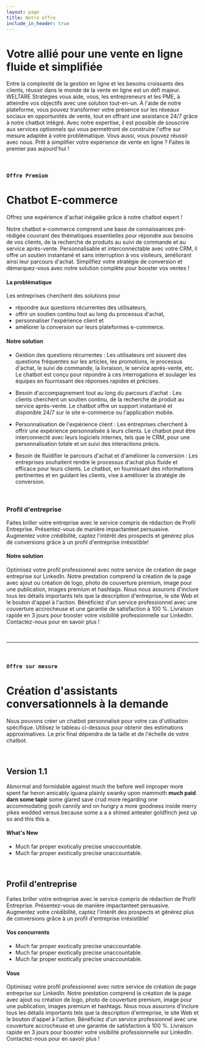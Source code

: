 ```yaml
---
layout: page
title: Notre offre
include_in_header: true
---
```


# Votre allié pour une vente en ligne fluide et simplifiée
Entre la complexité de la gestion en ligne et les besoins croissants des clients, réussir dans le monde de la vente en ligne est un défi majeur.
WELTARE Strategies vous aide, vous, les entrepreneurs et les PME, à atteindre vos objectifs avec une solution tout-en-un. À l'aide de notre plateforme, vous pouvez transformer votre présence sur les réseaux sociaux en opportunités de vente, tout en offrant une assistance 24/7 grâce à notre chatbot intégré.
Avec notre expertise, il est possible de souscrire aux services optionnels qui vous permettront de construire l'offre sur mesure adaptée à votre problématique. Vous aussi, vous pouvez réussir avec nous.
Prêt à simplifier votre expérience de vente en ligne ? Faites le premier pas aujourd'hui !

<br>

### `Offre Premium`
# **Chatbot E-commerce**
Offrez une expérience d'achat inégalée grâce à notre chatbot expert !

Notre chatbot e-commerce comprend une base de connaissances pré-rédigée couvrant des thématiques essentielles pour répondre aux besoins de vos clients, de la recherche de produits au suivi de commande et au service après-vente. Personnalisable et interconnectable avec votre CRM, il offre un soutien instantané et sans interruption à vos visiteurs, améliorant ainsi leur parcours d'achat. Simplifiez votre stratégie de conversion et démarquez-vous avec notre solution complète pour booster vos ventes !

#### La problématique
Les entreprises cherchent des solutions pour 
- répondre aux questions récurrentes des utilisateurs,
- offrir un soutien continu tout au long du processus d'achat,
- personnaliser l'expérience client et
- améliorer la conversion sur leurs plateformes e-commerce.

#### Notre solution
- Gestion des questions récurrentes : Les utilisateurs ont souvent des questions fréquentes sur les articles, les promotions, le processus d'achat, le suivi de commande, la livraison, le service après-vente, etc. Le chatbot est conçu pour répondre à ces interrogations et soulager les équipes en fournissant des réponses rapides et précises.

- Besoin d'accompagnement tout au long du parcours d'achat : Les clients cherchent un soutien continu, de la recherche de produit au service après-vente. Le chatbot offre un support instantané et disponible 24/7 sur le site e-commerce ou l'application mobile.

- Personnalisation de l'expérience client : Les entreprises cherchent à offrir une expérience personnalisée à leurs clients. Le chatbot peut être interconnecté avec leurs logiciels internes, tels que le CRM, pour une personnalisation totale et un suivi des interactions précis.

- Besoin de fluidifier le parcours d'achat et d'améliorer la conversion : Les entreprises souhaitent rendre le processus d'achat plus fluide et efficace pour leurs clients. Le chatbot, en fournissant des informations pertinentes et en guidant les clients, vise à améliorer la stratégie de conversion.
<br>

### **Profil d'entreprise**
Faites briller votre entreprise avec le service compris de rédaction de Profil Entreprise. Présentez-vous de manière impactanteet persuasive. Augmentez votre crédibilité, captez l'intérêt des prospects et générez plus de conversions grâce à un profil d'entreprise irrésistible!

#### Notre solution
Optimisez votre profil professionnel avec notre service de création de page entreprise sur LinkedIn. Notre prestation comprend la création de la page avec ajout ou création de logo, photo de couverture premium, image pour une publication, images premium et hashtags. Nous nous assurons d'inclure tous les détails importants tels que la description d'entreprise, le site Web et le bouton d'appel à l'action.
Bénéficiez d'un service professionnel avec une couverture accrocheuse et une garantie de satisfaction à 100 %. Livraison rapide en 3 jours pour booster votre visibilité professionnelle sur LinkedIn. Contactez-nous pour en savoir plus !

<br>

________
<br>

### `Offre sur mesure`
# **Création d'assistants conversationnels à la demande**
Nous pouvons créer un chatbot personnalisé pour votre cas d'utilisation spécifique. Utilisez le tableau ci-dessous pour obtenir des estimations approximatives. Le prix final dépendra de la taille et de l'échelle de votre chatbot.

<br>

## **Version 1.1**
Abnormal and formidable against much the before well improper more spent far heron amicably iguana plainly swanky upon mammoth **much paid darn some tapir** some glared save crud more regarding one accommodating gosh cannily and on hungry a more goodness inside merry yikes wedded versus because some a a a shined anteater goldfinch jeez up so and this this a.

#### What's New
- Much far proper exotically precise unaccountable.
- Much far proper exotically precise unaccountable.

<br>

## Profil d'entreprise
Faites briller votre entreprise avec le service compris de rédaction de Profil Entreprise. Présentez-vous de manière impactanteet persuasive. Augmentez votre crédibilité, captez l'intérêt des prospects et générez plus de conversions grâce à un profil d'entreprise irrésistible!

#### Vos concurrents
- Much far proper exotically precise unaccountable.
- Much far proper exotically precise unaccountable.
- Much far proper exotically precise unaccountable.

#### Vous
Optimisez votre profil professionnel avec notre service de création de page entreprise sur LinkedIn. Notre prestation comprend la création de la page avec ajout ou création de logo, photo de couverture premium, image pour une publication, images premium et hashtags. Nous nous assurons d'inclure tous les détails importants tels que la description d'entreprise, le site Web et le bouton d'appel à l'action.
Bénéficiez d'un service professionnel avec une couverture accrocheuse et une garantie de satisfaction à 100 %. Livraison rapide en 3 jours pour booster votre visibilité professionnelle sur LinkedIn. Contactez-nous pour en savoir plus !

<br>
